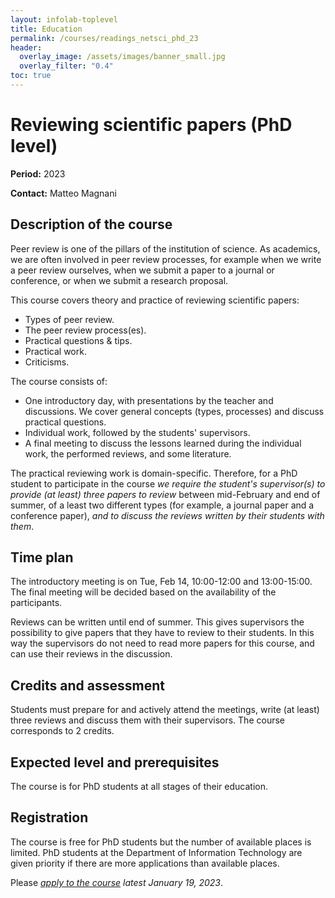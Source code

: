 ```yaml
---
layout: infolab-toplevel
title: Education
permalink: /courses/readings_netsci_phd_23
header:
  overlay_image: /assets/images/banner_small.jpg
  overlay_filter: "0.4"
toc: true
---
```


# Reviewing scientific papers (PhD level)

**Period:** 2023

**Contact:** Matteo Magnani

## Description of the course

Peer review is one of the pillars of the institution of science. As academics, we are often involved in peer review processes, for example when we write a peer review ourselves, when we submit a paper to a journal or conference, or when we submit a research proposal.

This course covers theory and practice of reviewing scientific papers: 
  * Types of peer review.
  * The peer review process(es).
  * Practical questions & tips.
  * Practical work.
  * Criticisms.
  
The course consists of:
  * One introductory day, with presentations by the teacher and discussions. We cover general concepts (types, processes) and discuss practical questions.
  * Individual work, followed by the students' supervisors.
  * A final meeting to discuss the lessons learned during the individual work, the performed reviews, and some literature.
  
The practical reviewing work is domain-specific. Therefore, for a PhD student to participate in the course *we require the student's supervisor(s) to provide (at least) three papers to review* between mid-February and end of summer, of a least two different types (for example, a journal paper and a conference paper), *and to discuss the reviews written by their students with them*. 

## Time plan

The introductory meeting is on Tue, Feb 14, 10:00-12:00 and 13:00-15:00. The final meeting will be decided based on the availability of the participants.

Reviews can be written until end of summer. This gives supervisors the possibility to give papers that they have to review to their students. In this way the supervisors do not need to read more papers for this course, and can use their reviews in the discussion.

## Credits and assessment

Students must prepare for and actively attend the meetings, write (at least) three reviews and discuss them with their supervisors. The course corresponds to 2 credits.

## Expected level and prerequisites

The course is for PhD students at all stages of their education.

## Registration

The course is free for PhD students but the number of available places is limited. PhD students at the Department of Information Technology are given priority if there are more applications than available places.

Please *[apply to the course](https://doit.medfarm.uu.se/bin/kurt3/kurt/81676) latest January 19, 2023*. 
